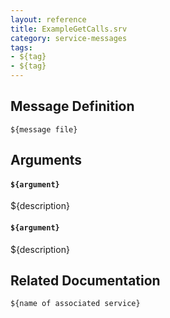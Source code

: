 ```yaml
---
layout: reference
title: ExampleGetCalls.srv
category: service-messages
tags: 
- ${tag}
- ${tag} 
---
```


## Message Definition
```
${message file}
```

## Arguments
#### `${argument}`
${description}

#### `${argument}`
${description}

## Related Documentation
``${name of associated service}``
